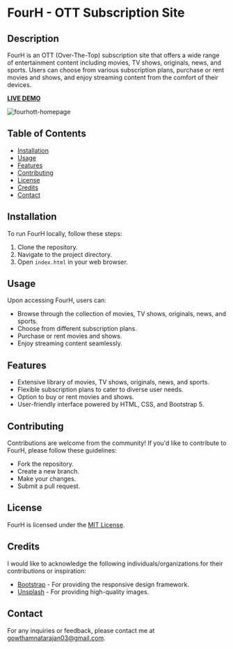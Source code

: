 # FourH - OTT Subscription Site

## Description
FourH is an OTT (Over-The-Top) subscription site that offers a wide range of entertainment content including movies, TV shows, originals, news, and sports. Users can choose from various subscription plans, purchase or rent movies and shows, and enjoy streaming content from the comfort of their devices.

**[LIVE DEMO](https://fourhott.netlify.app/)**

![fourhott-homepage](https://github.com/gowthamnatarajan03/OTT-Subscription-Site/assets/165258291/2e439d6c-bfb6-4924-8c5a-93d6d7e3c0f4)

## Table of Contents
- [Installation](#installation)
- [Usage](#usage)
- [Features](#features)
- [Contributing](#contributing)
- [License](#license)
- [Credits](#credits)
- [Contact](#contact)

## Installation
To run FourH locally, follow these steps:
1. Clone the repository.
2. Navigate to the project directory.
3. Open `index.html` in your web browser.

## Usage
Upon accessing FourH, users can:
- Browse through the collection of movies, TV shows, originals, news, and sports.
- Choose from different subscription plans.
- Purchase or rent movies and shows.
- Enjoy streaming content seamlessly.

## Features
- Extensive library of movies, TV shows, originals, news, and sports.
- Flexible subscription plans to cater to diverse user needs.
- Option to buy or rent movies and shows.
- User-friendly interface powered by HTML, CSS, and Bootstrap 5.

## Contributing
Contributions are welcome from the community! If you'd like to contribute to FourH, please follow these guidelines:
- Fork the repository.
- Create a new branch.
- Make your changes.
- Submit a pull request.

## License
FourH is licensed under the [MIT License](LICENSE).

## Credits
I would like to acknowledge the following individuals/organizations for their contributions or inspiration:
- [Bootstrap](https://getbootstrap.com/) - For providing the responsive design framework.
- [Unsplash](https://unsplash.com/) - For providing high-quality images.

## Contact
For any inquiries or feedback, please contact me at [gowthamnatarajan03@gmail.com](mailto:gowthamnatarajan03@gmail.com).
